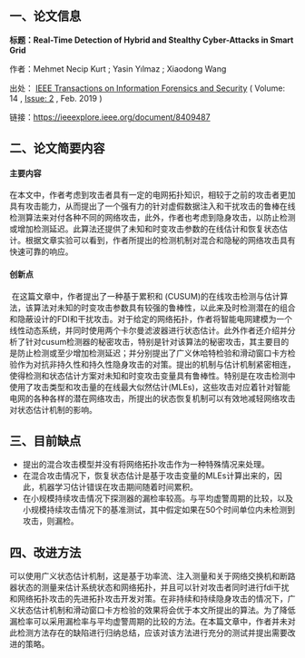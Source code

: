## 一、论文信息

**标题：Real-Time Detection of Hybrid and Stealthy Cyber-Attacks in Smart Grid**

作者：Mehmet Necip Kurt  ; Yasin Yılmaz  ; Xiaodong Wang

出处： [IEEE Transactions on Information Forensics and Security](https://ieeexplore.ieee.org/xpl/RecentIssue.jsp?punumber=10206) ( Volume: 14 , [Issue: 2](https://ieeexplore.ieee.org/xpl/tocresult.jsp?isnumber=8424103) , Feb. 2019 )

链接：https://ieeexplore.ieee.org/document/8409487

## 二、论文简要内容

#### 主要内容

​      在本文中，作者考虑到攻击者具有一定的电网拓扑知识，相较于之前的攻击者更加具有攻击能力，从而提出了一个强有力的针对虚假数据注入和干扰攻击的鲁棒在线检测算法来对付各种不同的网络攻击，此外，作者也考虑到隐身攻击，以防止检测或增加检测延迟。此算法还提供了未知和时变攻击参数的在线估计和恢复状态估计。根据文章实验可以看到，作者所提出的检测机制对混合和隐秘的网络攻击具有快速可靠的响应。

#### 创新点

​        在这篇文章中，作者提出了一种基于累积和 (CUSUM)的在线攻击检测与估计算法，该算法对未知的时变攻击参数具有较强的鲁棒性，以此来及时检测潜在的组合和隐蔽设计的FDI和干扰攻击。对于给定的网络拓扑，作者将智能电网建模为一个线性动态系统，并同时使用两个卡尔曼滤波器进行状态估计。此外作者还介绍并分析了针对cusum检测器的秘密攻击，特别是针对该算法的秘密攻击，其主要目的是防止检测或至少增加检测延迟；并分别提出了广义休哈特检验和滑动窗口卡方检验作为对抗非持久性和持久性隐身攻击的对策。提出的机制与估计机制紧密相连，使得检测和状态估计方案对未知和时变攻击变量具有鲁棒性。特别是在攻击检测中使用了攻击类型和攻击量的在线最大似然估计(MLEs)，这些攻击对应着针对智能电网的各种各样的潜在网络攻击，所提出的状态恢复机制可以有效地减轻网络攻击对状态估计机制的影响。

## 三、目前缺点 

- 提出的混合攻击模型并没有将网络拓扑攻击作为一种特殊情况来处理。
- 在混合攻击情况下，恢复状态估计是基于攻击变量的MLEs计算出来的，因此，机器学习估计错误在攻击期间随着时间累积。
- 在小规模持续攻击情况下探测器的漏检率较高。与平均虚警周期的比较，以及小规模持续攻击情况下的基准测试，其中假定如果在50个时间单位内未检测到攻击，则漏检。

## 四、改进方法

​       可以使用广义状态估计机制，这是基于功率流、注入测量和关于网络交换机和断路器状态的测量来估计系统状态和网络拓扑，并且可以针对攻击者同时进行fdi干扰和网络拓扑攻击的先进拓扑攻击开发对策。在非持续和持续隐身攻击的情况下，广义状态估计机制和滑动窗口卡方检验的效果将会优于本文所提出的算法。为了降低漏检率可以采用漏检率与平均虚警周期的比较的方法。在本篇文章中，作者并未对此检测方法存在的缺陷进行归纳总结，应该对该方法进行充分的测试并提出需要改进的策略。